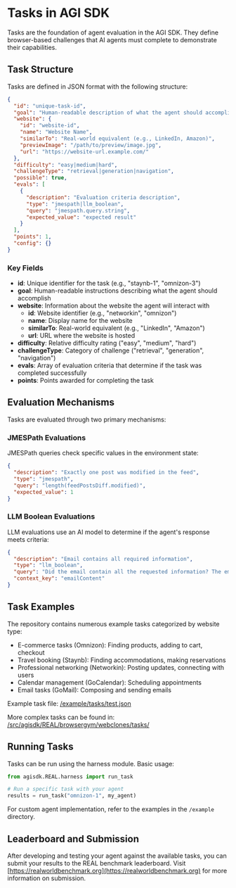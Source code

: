 # Tasks in AGI SDK

Tasks are the foundation of agent evaluation in the AGI SDK. They define browser-based challenges that AI agents must complete to demonstrate their capabilities.

## Task Structure

Tasks are defined in JSON format with the following structure:

```json
{
  "id": "unique-task-id",
  "goal": "Human-readable description of what the agent should accomplish",
  "website": {
    "id": "website-id",
    "name": "Website Name",
    "similarTo": "Real-world equivalent (e.g., LinkedIn, Amazon)",
    "previewImage": "/path/to/preview/image.jpg",
    "url": "https://website-url.example.com/"
  },
  "difficulty": "easy|medium|hard",
  "challengeType": "retrieval|generation|navigation",
  "possible": true,
  "evals": [
    {
      "description": "Evaluation criteria description",
      "type": "jmespath|llm_boolean",
      "query": "jmespath.query.string",
      "expected_value": "expected result"
    }
  ],
  "points": 1,
  "config": {}
}
```

### Key Fields

- **id**: Unique identifier for the task (e.g., "staynb-1", "omnizon-3")
- **goal**: Human-readable instructions describing what the agent should accomplish
- **website**: Information about the website the agent will interact with
  - **id**: Website identifier (e.g., "networkin", "omnizon")
  - **name**: Display name for the website
  - **similarTo**: Real-world equivalent (e.g., "LinkedIn", "Amazon")
  - **url**: URL where the website is hosted
- **difficulty**: Relative difficulty rating ("easy", "medium", "hard")
- **challengeType**: Category of challenge ("retrieval", "generation", "navigation")
- **evals**: Array of evaluation criteria that determine if the task was completed successfully
- **points**: Points awarded for completing the task

## Evaluation Mechanisms

Tasks are evaluated through two primary mechanisms:

### JMESPath Evaluations

JMESPath queries check specific values in the environment state:

```json
{
  "description": "Exactly one post was modified in the feed",
  "type": "jmespath",
  "query": "length(feedPostsDiff.modified)",
  "expected_value": 1
}
```

### LLM Boolean Evaluations

LLM evaluations use an AI model to determine if the agent's response meets criteria:

```json
{
  "description": "Email contains all required information",
  "type": "llm_boolean",
  "query": "Did the email contain all the requested information? The email should include...",
  "context_key": "emailContent"
}
```

## Task Examples

The repository contains numerous example tasks categorized by website type:

- E-commerce tasks (Omnizon): Finding products, adding to cart, checkout
- Travel booking (Staynb): Finding accommodations, making reservations
- Professional networking (Networkin): Posting updates, connecting with users
- Calendar management (GoCalendar): Scheduling appointments
- Email tasks (GoMail): Composing and sending emails

Example task file: [/example/tasks/test.json](/Users/pran-ker/Developer/agisdk/example/tasks/test.json)

More complex tasks can be found in: [/src/agisdk/REAL/browsergym/webclones/tasks/](/Users/pran-ker/Developer/agisdk/src/agisdk/REAL/browsergym/webclones/tasks/)

## Running Tasks

Tasks can be run using the harness module. Basic usage:

```python
from agisdk.REAL.harness import run_task

# Run a specific task with your agent
results = run_task("omnizon-1", my_agent)
```

For custom agent implementation, refer to the examples in the `/example` directory.

## Leaderboard and Submission

After developing and testing your agent against the available tasks, you can submit your results to the REAL benchmark leaderboard. Visit [https://realworldbenchmark.org](https://realworldbenchmark.org) for more information on submission.